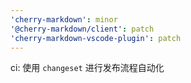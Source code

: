 ```yaml
---
'cherry-markdown': minor
'@cherry-markdown/client': patch
'cherry-markdown-vscode-plugin': patch
---
```


ci: 使用 `changeset` 进行发布流程自动化

